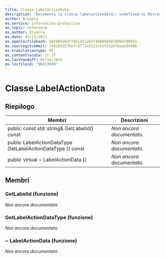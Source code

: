 ```yaml
---
title: Classe LabelActionData
description: 'Documenta la classe labelactiondata:: undefined di Microsoft Information Protection (MIP) SDK.'
author: BryanLa
ms.service: information-protection
ms.topic: reference
ms.author: bryanla
ms.date: 01/13/2021
ms.openlocfilehash: b8290426dff4614512bd7408899087d9b4700591
ms.sourcegitcommit: 76926b357bbfc8772ed132ce5f2426fbea59e98b
ms.translationtype: MT
ms.contentlocale: it-IT
ms.lasthandoff: 01/14/2021
ms.locfileid: "98213930"
---
```

# <a name="class-labelactiondata"></a>Classe LabelActionData 
  
## <a name="summary"></a>Riepilogo
 Membri                        | Descrizioni                                
--------------------------------|---------------------------------------------
public const std::string& GetLabelId() const  | _Non ancora documentato._
public LabelActionDataType GetLabelActionDataType () const  | _Non ancora documentato._
public virtual ~ LabelActionData ()  | _Non ancora documentato._
  
## <a name="members"></a>Membri
  
### <a name="getlabelid-function"></a>GetLabelId (funzione)
_Non ancora documentato._

  
### <a name="getlabelactiondatatype-function"></a>GetLabelActionDataType (funzione)
_Non ancora documentato._

  
### <a name="labelactiondata-function"></a>~ LabelActionData (funzione)
_Non ancora documentato._
